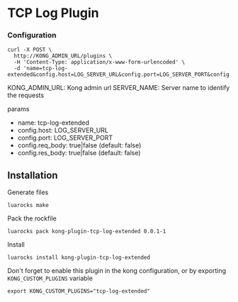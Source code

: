 # TCP Log Plugin

### Configuration
```
curl -X POST \
  http://KONG_ADMIN_URL/plugins \
  -H 'Content-Type: application/x-www-form-urlencoded' \
  -d 'name=tcp-log-extended&config.host=LOG_SERVER_URL&config.port=LOG_SERVER_PORT&config.req_body=true&config.res_body=true&config.server_name=SERVERNAME'
```

KONG_ADMIN_URL: Kong admin url
SERVER_NAME: Server name to identify the requests

params

- name: tcp-log-extended
- config.host: LOG_SERVER_URL
- config.port: LOG_SERVER_PORT
- config.req_body: true|false (default: false)
- config.res_body: true|false (default: false)

## Installation

Generate files

`luarocks make`

Pack the rockfile

`luarocks pack kong-plugin-tcp-log-extended 0.0.1-1`

Install

`luarocks install kong-plugin-tcp-log-extended`

Don't forget to enable this plugin in the kong configuration, or by exporting
`KONG_CUSTOM_PLUGINS` variable

```
export KONG_CUSTOM_PLUGINS="tcp-log-extended"
```
